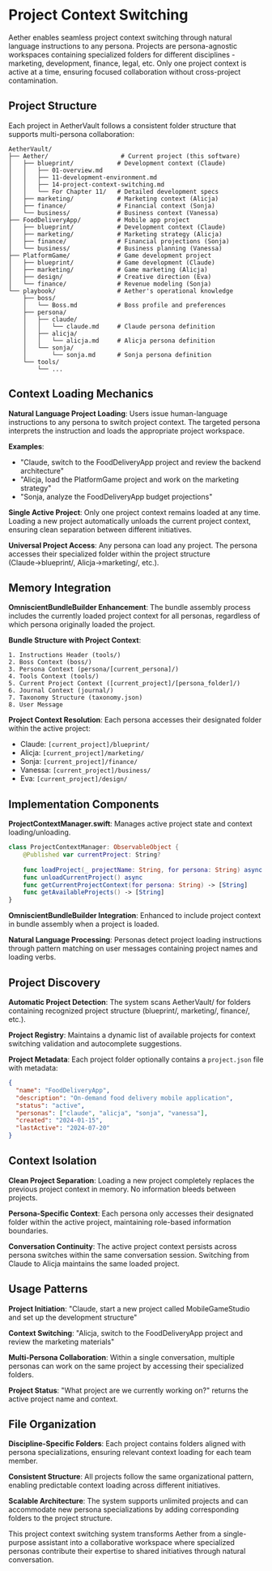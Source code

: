 # Project Context Switching

Aether enables seamless project context switching through natural language instructions to any persona. Projects are persona-agnostic workspaces containing specialized folders for different disciplines - marketing, development, finance, legal, etc. Only one project context is active at a time, ensuring focused collaboration without cross-project contamination.

## Project Structure

Each project in AetherVault follows a consistent folder structure that supports multi-persona collaboration:

```
AetherVault/
├── Aether/                    # Current project (this software)
│   ├── blueprint/            # Development context (Claude)
│   │   ├── 01-overview.md
│   │   ├── 11-development-environment.md
│   │   ├── 14-project-context-switching.md
│   │   └── For Chapter 11/   # Detailed development specs
│   ├── marketing/            # Marketing context (Alicja)
│   ├── finance/              # Financial context (Sonja)
│   └── business/             # Business context (Vanessa)
├── FoodDeliveryApp/          # Mobile app project
│   ├── blueprint/            # Development context (Claude)
│   ├── marketing/            # Marketing strategy (Alicja)
│   ├── finance/              # Financial projections (Sonja)
│   └── business/             # Business planning (Vanessa)
├── PlatformGame/             # Game development project
│   ├── blueprint/            # Game development (Claude)
│   ├── marketing/            # Game marketing (Alicja)
│   ├── design/               # Creative direction (Eva)
│   └── finance/              # Revenue modeling (Sonja)
└── playbook/                 # Aether's operational knowledge
    ├── boss/
    │   └── Boss.md           # Boss profile and preferences
    ├── persona/
    │   ├── claude/
    │   │   └── claude.md     # Claude persona definition
    │   ├── alicja/
    │   │   └── alicja.md     # Alicja persona definition
    │   └── sonja/
    │       └── sonja.md      # Sonja persona definition
    └── tools/
        └── ...
```

## Context Loading Mechanics

**Natural Language Project Loading**:
Users issue human-language instructions to any persona to switch project context. The targeted persona interprets the instruction and loads the appropriate project workspace.

**Examples**:
- "Claude, switch to the FoodDeliveryApp project and review the backend architecture"
- "Alicja, load the PlatformGame project and work on the marketing strategy"  
- "Sonja, analyze the FoodDeliveryApp budget projections"

**Single Active Project**: Only one project context remains loaded at any time. Loading a new project automatically unloads the current project context, ensuring clean separation between different initiatives.

**Universal Project Access**: Any persona can load any project. The persona accesses their specialized folder within the project structure (Claude→blueprint/, Alicja→marketing/, etc.).

## Memory Integration

**OmniscientBundleBuilder Enhancement**: The bundle assembly process includes the currently loaded project context for all personas, regardless of which persona originally loaded the project.

**Bundle Structure with Project Context**:
```
1. Instructions Header (tools/)
2. Boss Context (boss/)  
3. Persona Context (persona/[current_persona]/)
4. Tools Context (tools/)
5. Current Project Context ([current_project]/[persona_folder]/)
6. Journal Context (journal/)
7. Taxonomy Structure (taxonomy.json)
8. User Message
```

**Project Context Resolution**: Each persona accesses their designated folder within the active project:
- Claude: `[current_project]/blueprint/`
- Alicja: `[current_project]/marketing/`  
- Sonja: `[current_project]/finance/`
- Vanessa: `[current_project]/business/`
- Eva: `[current_project]/design/`

## Implementation Components

**ProjectContextManager.swift**: Manages active project state and context loading/unloading.

```swift
class ProjectContextManager: ObservableObject {
    @Published var currentProject: String?
    
    func loadProject(_ projectName: String, for persona: String) async
    func unloadCurrentProject() async  
    func getCurrentProjectContext(for persona: String) -> [String]
    func getAvailableProjects() -> [String]
}
```

**OmniscientBundleBuilder Integration**: Enhanced to include project context in bundle assembly when a project is loaded.

**Natural Language Processing**: Personas detect project loading instructions through pattern matching on user messages containing project names and loading verbs.

## Project Discovery

**Automatic Project Detection**: The system scans AetherVault/ for folders containing recognized project structure (blueprint/, marketing/, finance/, etc.).

**Project Registry**: Maintains a dynamic list of available projects for context switching validation and autocomplete suggestions.

**Project Metadata**: Each project folder optionally contains a `project.json` file with metadata:
```json
{
  "name": "FoodDeliveryApp",
  "description": "On-demand food delivery mobile application",
  "status": "active",
  "personas": ["claude", "alicja", "sonja", "vanessa"],
  "created": "2024-01-15",
  "lastActive": "2024-07-20"
}
```

## Context Isolation

**Clean Project Separation**: Loading a new project completely replaces the previous project context in memory. No information bleeds between projects.

**Persona-Specific Context**: Each persona only accesses their designated folder within the active project, maintaining role-based information boundaries.

**Conversation Continuity**: The active project context persists across persona switches within the same conversation session. Switching from Claude to Alicja maintains the same loaded project.

## Usage Patterns

**Project Initiation**: "Claude, start a new project called MobileGameStudio and set up the development structure"

**Context Switching**: "Alicja, switch to the FoodDeliveryApp project and review the marketing materials"

**Multi-Persona Collaboration**: Within a single conversation, multiple personas can work on the same project by accessing their specialized folders.

**Project Status**: "What project are we currently working on?" returns the active project name and context.

## File Organization

**Discipline-Specific Folders**: Each project contains folders aligned with persona specializations, ensuring relevant context loading for each team member.

**Consistent Structure**: All projects follow the same organizational pattern, enabling predictable context loading across different initiatives.

**Scalable Architecture**: The system supports unlimited projects and can accommodate new persona specializations by adding corresponding folders to the project structure.

This project context switching system transforms Aether from a single-purpose assistant into a collaborative workspace where specialized personas contribute their expertise to shared initiatives through natural conversation.